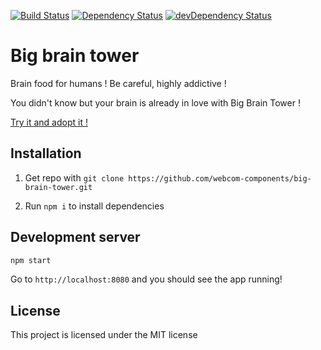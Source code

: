[![Build Status](https://travis-ci.org/webcom-components/big-brain-tower.svg?branch=master)](https://travis-ci.org/webcom-components/big-brain-tower)
[![Dependency Status](https://david-dm.org/webcom-components/big-brain-tower.svg)](https://david-dm.org/webcom-components/big-brain-tower)
[![devDependency Status](https://david-dm.org/webcom-components/big-brain-tower/dev-status.svg)](https://david-dm.org/webcom-components/big-brain-tower#info=devDependencies)

# Big brain tower

Brain food for humans ! Be careful, highly addictive !

You didn't know but your brain is already in love with Big Brain Tower ! 

[Try it and adopt it !](https://webcom-components.github.io/big-brain-tower)

## Installation 

1. Get repo with `git clone https://github.com/webcom-components/big-brain-tower.git`

2. Run `npm i` to install dependencies

## Development server

```bash
npm start
```

Go to `http://localhost:8080` and you should see the app running!

## License


This project is licensed under the MIT license
